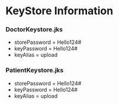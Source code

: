 # KeyStore Information

### DoctorKeystore.jks

-   storePassword = Hello124#
-   keyPassword = Hello124#
-   keyAlias = upload

### PatientKeystore.jks

-   storePassword = Hello124#
-   keyPassword = Hello124#
-   keyAlias = upload
